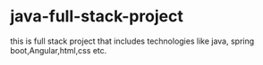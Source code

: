 # java-full-stack-project
this is full stack project that includes technologies like java, spring boot,Angular,html,css etc.
